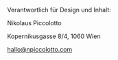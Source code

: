 Verantwortlich für Design und Inhalt:


Nikolaus Piccolotto

Kopernikusgasse 8/4, 1060 Wien

[hallo@npiccolotto.com](mailto:hallo@npiccolotto.com)
